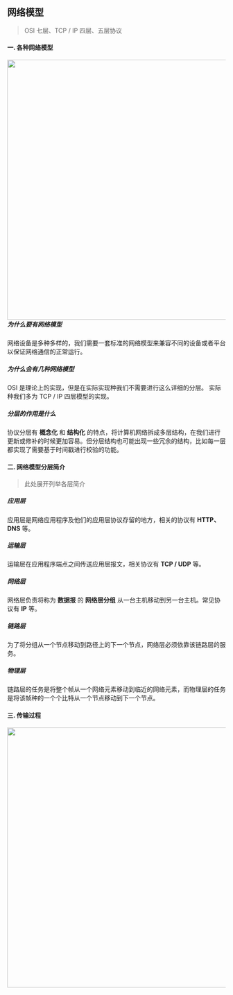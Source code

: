 ## 网络模型

> OSI 七层、TCP / IP 四层、五层协议

#### 一. 各种网络模型
<img src="https://blog-assets-1301745442.cos.ap-nanjing.myqcloud.com/assets/%E5%BA%94%E7%94%A8%E8%BF%9B%E7%A8%8B%E9%97%B4%E5%9F%BA%E4%BA%8E%E7%BD%91%E7%BB%9C%E9%80%9A%E4%BF%A1.png" style="width: 600px;float: left" />

##### 为什么要有网络模型

网络设备是多种多样的，我们需要一套标准的网络模型来兼容不同的设备或者平台以保证网络通信的正常运行。

##### 为什么会有几种网络模型 

OSI 是理论上的实现，但是在实际实现种我们不需要进行这么详细的分层。 实际种我们多为 TCP / IP 四层模型的实现。

##### 分层的作用是什么

协议分层有 **概念化** 和 **结构化** 的特点，将计算机网络拆成多层结构，在我们进行更新或修补的时候更加容易。但分层结构也可能出现一些冗余的结构，比如每一层都实现了需要基于时间戳进行校验的功能。

#### 二. 网络模型分层简介

> 此处展开列举各层简介

##### 应用层

应用层是网络应用程序及他们的应用层协议存留的地方，相关的协议有 **HTTP、DNS** 等。

##### 运输层

运输层在应用程序端点之间传送应用层报文，相关协议有 **TCP / UDP** 等。

##### 网络层

网络层负责将称为 **数据报** 的 **网络层分组** 从一台主机移动到另一台主机。常见协议有 **IP** 等。

##### 链路层

为了将分组从一个节点移动到路径上的下一个节点，网络层必须依靠该链路层的服务。

##### 物理层

链路层的任务是将整个帧从一个网络元素移动到临近的网络元素，而物理层的任务是将该帧种的一个个比特从一个节点移动到下一个节点。

#### 三. 传输过程
<img src="https://blog-assets-1301745442.cos.ap-nanjing.myqcloud.com/assets/%E5%BA%94%E7%94%A8%E8%BF%9B%E7%A8%8B%E9%97%B4%E5%9F%BA%E4%BA%8E%E7%BD%91%E7%BB%9C%E9%80%9A%E4%BF%A1.png" style="width: 600px;float: left" />

